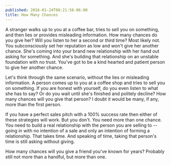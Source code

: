 ```yaml
---
published: 2016-01-24T08:21:56-06:00
title: How Many Chances
---
```

A stranger walks up to you at a coffee bar, tries to sell you on something, and then lies or provides misleading information. How many chances do you give her? Will you listen to her a second or third time? Most likely not. You subconsciously set her reputation as low and won't give her another chance. She's coming into your brand new relationship with her hand out asking for something. And she's building that relationship on an unstable foundation with no trust. You've got to be a kind hearted and patient person to give her another chance.

Let's think through the same scenario, without the lies or misleading information. A person comes up to you at a coffee shop and tries to sell you on something. If you are honest with yourself, do you even listen to what she has to say? Or do you wait until she's finished and politely decline? How many chances will you give that person? I doubt it would be many, if any, more than the first person.

If you have a perfect sales pitch with a 100% success rate then either of these strategies will work. But you don't. You need more than one chance. You need to build a real relationship with the person you are selling to -- going in with no intention of a sale and only an intention of forming a relationship. That takes time. And speaking of time, taking that person's time is still asking without giving.

How many chances will you give a friend you've known for years? Probably still not more than a handful, but more than one.